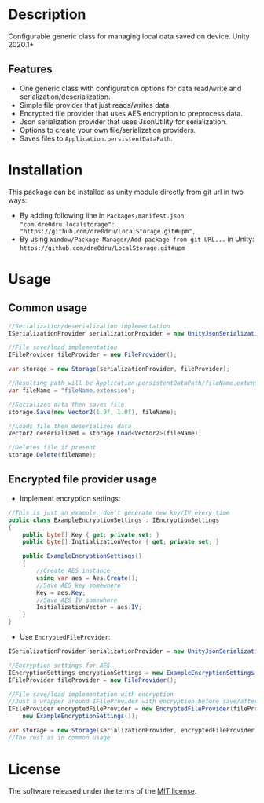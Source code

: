 # Description
Configurable generic class for managing local data saved on device.
Unity 2020.1+

## Features
- One generic class with configuration options for data read/write and serialization/deserialization.
- Simple file provider that just reads/writes data.
- Encrypted file provider that uses AES encryption to preprocess data.
- Json serialization provider that uses JsonUtility for serialization.
- Options to create your own file/serialization providers.
- Saves files to `Application.persistentDataPath`.

# Installation
This package can be installed as unity module directly from git url in two ways:
- By adding following line in `Packages/manifest.json`:
`"com.dre0dru.localstorage": "https://github.com/dre0dru/LocalStorage.git#upm",`
- By using `Window/Package Manager/Add package from git URL...` in Unity:
`https://github.com/dre0dru/LocalStorage.git#upm`
  
# Usage
## Common usage
```c#
//Serialization/deserialization implementation
ISerializationProvider serializationProvider = new UnityJsonSerializationProvider();

//File save/load implementation
IFileProvider fileProvider = new FileProvider();

var storage = new Storage(serializationProvider, fileProvider);

//Resulting path will be Application.persistentDataPath/fileName.extension
var fileName = "fileName.extension";

//Serializes data then saves file
storage.Save(new Vector2(1.0f, 1.0f), fileName);

//Loads file then deserializes data
Vector2 deserialized = storage.Load<Vector2>(fileName);

//Deletes file if present
storage.Delete(fileName);
```
## Encrypted file provider usage
- Implement encryption settings:
```c#
//This is just an example, don't generate new key/IV every time
public class ExampleEncryptionSettings : IEncryptionSettings
{
    public byte[] Key { get; private set; }
    public byte[] InitializationVector { get; private set; }

    public ExampleEncryptionSettings()
    {
        //Create AES instance
        using var aes = Aes.Create();
        //Save AES key somewhere
        Key = aes.Key;
        //Save AES IV somewhere
        InitializationVector = aes.IV;
    }
}
```
- Use `EncryptedFileProvider`:
```c#
ISerializationProvider serializationProvider = new UnityJsonSerializationProvider();

//Encryption settings for AES
IEncryptionSettings encryptionSettings = new ExampleEncryptionSettings();
IFileProvider fileProvider = new FileProvider();

//File save/load implementation with encryption
//Just a wrapper around IFileProvider with encryption before save/after load
IFileProvider encryptedFileProvider = new EncryptedFileProvider(fileProvider, 
    new ExampleEncryptionSettings());

var storage = new Storage(serializationProvider, encryptedFileProvider);
//The rest as in common usage
```
# License
The software released under the terms of the [MIT license](./LICENSE.md).